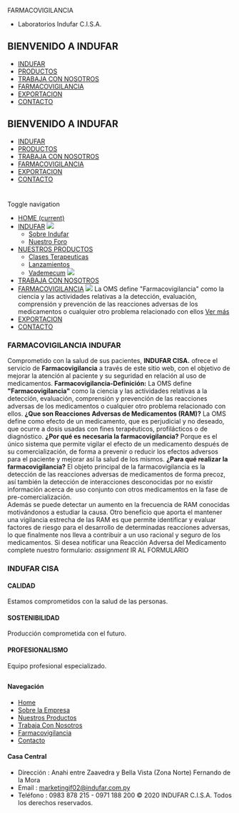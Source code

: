 FARMACOVIGILANCIA
- Laboratorios Indufar C.I.S.A.
## BIENVENIDO A INDUFAR
* [INDUFAR](farmacovigilancia.html#)
* [PRODUCTOS](farmacovigilancia.html#)
* [TRABAJA CON NOSOTROS](farmacovigilancia.html#)
* [FARMACOVIGILANCIA](farmacovigilancia.html#)
* [EXPORTACION](farmacovigilancia.html#)
* [CONTACTO](farmacovigilancia.html#)
## BIENVENIDO A INDUFAR
* [INDUFAR](index.html)
* [PRODUCTOS](productos.html)
* [TRABAJA CON NOSOTROS](trabaja_con_nosotros.html)
* [FARMACOVIGILANCIA](farmacovigilancia.html)
* [EXPORTACION](exportacion.html)
* [CONTACTO](contacto.html)
# 
Toggle navigation
* [HOME (current)](index.html)
* [INDUFAR](farmacovigilancia.html#) 
  [![ ](photos/shares/Sistema/Menu/indufar_menul.jpg)](institucional.html)
  - [Sobre Indufar](institucional.html)
  - [Nuestro Foro](blog.html)
* [NUESTROS PRODUCTOS](farmacovigilancia.html#) 
  - [Clases Terapeuticas](productos/clases_terapeuticas.html)
  - [Lanzamientos](productos/lanzamientos.html)
  - [Vademecum](productos.html)
  [![ ](photos/shares/Sistema/Menu/productos.png)](productos.html)
* [TRABAJA CON NOSOTROS](trabaja_con_nosotros.html)
* [FARMACOVIGILANCIA](farmacovigilancia.html#) 
  [![ ](photos/shares/Sistema/Menu/TUBOS.png)](farmacovigilancia.html)
  La OMS define "Farmacovigilancia" como la ciencia y las actividades relativas a la detección, evaluación, comprensión y prevención de las reacciones adversas de los medicamentos o cualquier otro problema relacionado con ellos
  [Ver más](farmacovigilancia.html)
* [EXPORTACION](exportacion.html)
* [CONTACTO](contacto.html)
### FARMACOVIGILANCIA INDUFAR
Comprometido con la salud de sus pacientes, **INDUFAR CISA.** ofrece el servicio de **Farmacovigilancia** a través de este sitio web, con el objetivo de mejorar la atención al paciente y su seguridad en relación al uso de medicamentos.
**Farmacovigilancia-Definición:** La OMS define **"Farmacovigilancia"** como la ciencia y las actividades relativas a la detección, evaluación, comprensión y prevención de las reacciones adversas de los medicamentos o cualquier otro problema relacionado con ellos.
**¿Que son Reacciones Adversas de Medicamentos (RAM)?** 
La OMS define como efecto de un medicamento, que es perjudicial y no deseado, que ocurre a dosis usadas con fines terapéuticos, profilácticos o de diagnóstico.
**¿Por qué es necesaria la farmacovigilancia?** 
Porque es el único sistema que permite vigilar el efecto de un medicamento después de su comercialización, de forma a prevenir o reducir los efectos adversos para el paciente y mejorar así la salud de los mismos.
**¿Para qué realizar la farmacovigilancia?**
 El objeto principal de la farmacovigilancia es la detección de las reacciones adversas de medicamentos de forma precoz, así también la detección de interacciones desconocidas por no existir información acerca de uso conjunto con otros medicamentos en la fase de pre-comercialización.   
 Además se puede detectar un aumento en la frecuencia de RAM conocidas motivándonos a estudiar la causa. Otro beneficio que aporta el mantener una vigilancia estrecha de las RAM es que permite identificar y evaluar factores de riesgo para el desarrollo de determinadas reacciones adversas, lo que finalmente nos lleva a contribuir a un uso racional y seguro de los medicamentos.
Si desea notificar una Reacción Adversa del Medicamento complete nuestro formulario:
*assignment*
IR AL FORMULARIO
### INDUFAR CISA
#### CALIDAD
Estamos comprometidos con la salud de las personas.
#### SOSTENIBILIDAD
Producción comprometida con el futuro.
#### PROFESIONALISMO
Equipo profesional especializado.
## 
#### Navegación
* [Home](index.html)
* [Sobre la Empresa](institucional.html)
* [Nuestros Productos](productos.html)
* [Trabaja Con Nosotros](trabaja_con_nosotros.html)
* [Farmacovigilancia](farmacovigilancia.html)
* [Contacto](contacto.html)
#### Casa Central
* Dirección : Anahi entre Zaavedra y Bella Vista (Zona Norte) Fernando de la Mora
* Email : [marketingif02@indufar.com.py](mailto:marketingif02@indufar.com.py)
* Teléfono : 0983 878 215 - 0971 188 200
© 2020 INDUFAR C.I.S.A. Todos los derechos reservados.